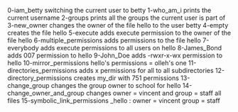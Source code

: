 0-iam_betty switching the current user to betty
1-who_am_i prints the current username
2-groups prints all the groups the current user is part of
3-new_owner changes the owner of the file hello to the user betty
4-empty creates the file hello
5-execute adds execute permission to the owner of the file hello
6-multiple_permissions adds permissions to the file hello
7-everybody adds execute permissions to all users on hello
8-James_Bond adds 007 permission to hello
9-John_Doe adds -rwxr-x-wx permission to hello
10-mirror_permissions hello's permissions = olleh's one
11-directories_permissions adds x permissions for all to all subdirectories
12-directory_permissions creates my_dir with 751 permissions
13-change_group changes the group owner to school for hello
14-change_owner_and_group changes owner = vincent and group = staff all files
15-symbolic_link_permissions _hello : owner = vincent group = staff 
